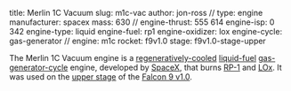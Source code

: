 title: Merlin 1C Vacuum
slug: m1c-vac
author: jon-ross
//
type: engine
manufacturer: spacex
mass: 630
//
engine-thrust: 555 614
engine-isp: 0 342
engine-type: liquid
engine-fuel: rp1
engine-oxidizer: lox
engine-cycle: gas-generator
//
engine: m1c
rocket: f9v1.0
stage: f9v1.0-stage-upper

The Merlin 1C Vacuum engine is a [regeneratively-cooled](term)
[liquid-fuel](term) [gas-generator-cycle](term) engine, developed by
[SpaceX](term), that burns [RP-1](term) and [LOx](term). It was used
on the [upper stage](f9-v1.0-stage-upper) of the [Falcon 9 v1.0](term).
